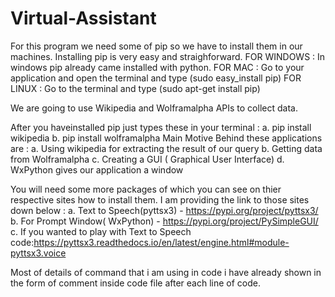 # Virtual-Assistant

For this program we need some of pip so we have to install them in our machines.
Installing pip is very easy and straighforward.
FOR WINDOWS : In windows pip already came installed with python.
FOR MAC : Go to your application and open the terminal and type (sudo easy_install pip)
FOR LINUX : Go to the terminal and type (sudo apt-get install pip)

We are going to use Wikipedia and Wolframalpha APIs to collect data.

After you haveinstalled pip just types these in your terminal :
                                                               a. pip install wikipedia
                                                               b. pip install wolframalpha
Main Motive Behind these applications are :
                                           a. Using wikipedia for extracting the result of our query
                                           b. Getting data from Wolframalpha
                                           c. Creating a GUI ( Graphical User Interface)
                                           d. WxPython gives our application a window
                                          
You will need some more packages of which you can see on thier respective sites how to install them.
I am providing the link to those sites down below :
                                                  a. Text to Speech(pyttsx3) - https://pypi.org/project/pyttsx3/
                                                  b. For Prompt Window( WxPython) - https://pypi.org/project/PySimpleGUI/
                                                  c. If you wanted to play with Text to Speech code:https://pyttsx3.readthedocs.io/en/latest/engine.html#module-pyttsx3.voice
                                                  
    
Most of details of command that i am using in code i have already shown in the form of comment inside code file after each line of code. 
